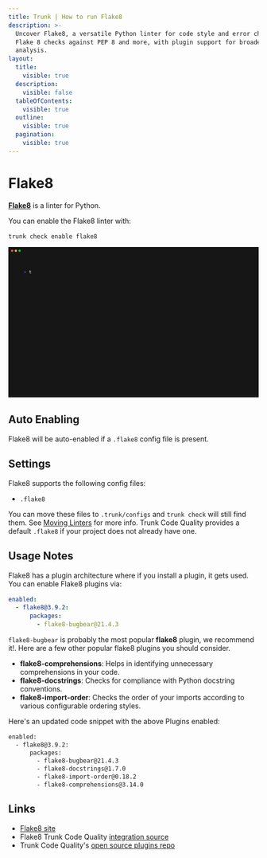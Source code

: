 ```yaml
---
title: Trunk | How to run Flake8
description: >-
  Uncover Flake8, a versatile Python linter for code style and error checking.
  Flake 8 checks against PEP 8 and more, with plugin support for broader
  analysis.
layout:
  title:
    visible: true
  description:
    visible: false
  tableOfContents:
    visible: true
  outline:
    visible: true
  pagination:
    visible: true
---
```


# Flake8

[**Flake8**](https://flake8.pycqa.org/en/latest/) is a linter for Python.

You can enable the Flake8 linter with:

```shell
trunk check enable flake8
```

![flake8 example output](../../../.gitbook/assets/flake8.gif)

## Auto Enabling

Flake8 will be auto-enabled if a `.flake8` config file is present.

## Settings

Flake8 supports the following config files:

* `.flake8`

You can move these files to `.trunk/configs` and `trunk check` will still find them. See [Moving Linters](../configure-linters.md#moving-linters) for more info. Trunk Code Quality provides a default `.flake8` if your project does not already have one.

## Usage Notes

Flake8 has a plugin architecture where if you install a plugin, it gets used. You can enable Flake8 plugins via:

```yaml
enabled:
  - flake8@3.9.2:
      packages:
        - flake8-bugbear@21.4.3
```

`flake8-bugbear` is probably the most popular **flake8** plugin, we recommend it!. Here are a few other popular flake8 plugins you should consider.

* **flake8-comprehensions**: Helps in identifying unnecessary comprehensions in your code.
* **flake8-docstrings**: Checks for compliance with Python docstring conventions.
* **flake8-import-order**: Checks the order of your imports according to various configurable ordering styles.

Here's an updated code snippet with the above Plugins enabled:

```undefined
enabled:
  - flake8@3.9.2:
      packages:
        - flake8-bugbear@21.4.3
        - flake8-docstrings@1.7.0
        - flake8-import-order@0.18.2
        - flake8-comprehensions@3.14.0
```

## Links

* [Flake8 site](https://flake8.pycqa.org/en/latest/)
* Flake8 Trunk Code Quality [integration source](https://github.com/trunk-io/plugins/tree/main/linters/flake8)
* Trunk Code Quality's [open source plugins repo](https://github.com/trunk-io/plugins/tree/main)
